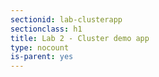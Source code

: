 ```yaml
---
sectionid: lab-clusterapp
sectionclass: h1
title: Lab 2 - Cluster demo app
type: nocount
is-parent: yes
---
```


